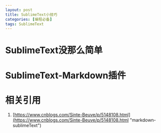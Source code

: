 ```yaml
---
layout: post
title: SublimeText小技巧
categories: [编程必备]
tags: SublimeText
---
```


# SublimeText没那么简单


# SublimeText-Markdown插件


# 相关引用
1. [https://www.cnblogs.com/Sinte-Beuve/p/5148108.html](https://www.cnblogs.com/Sinte-Beuve/p/5148108.html "markdown-sublimeText")

